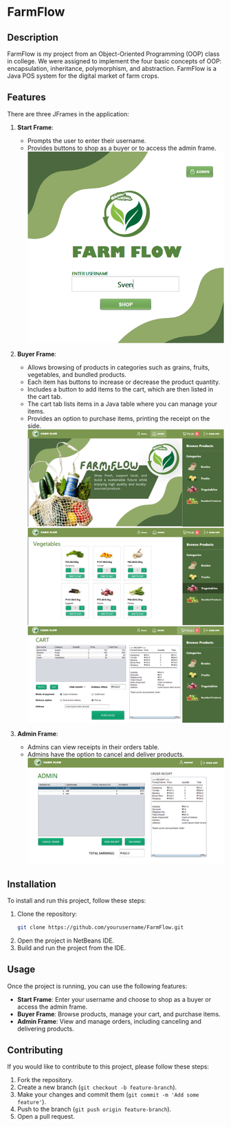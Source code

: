 # FarmFlow
## Description
FarmFlow is my project from an Object-Oriented Programming (OOP) class in college. We were assigned to implement the four basic concepts of OOP: encapsulation, inheritance, polymorphism, and abstraction. FarmFlow is a Java POS system for the digital market of farm crops.

## Features
There are three JFrames in the application:

1. **Start Frame**: 
    - Prompts the user to enter their username.
    - Provides buttons to shop as a buyer or to access the admin frame.
![start](images/start.png)

2. **Buyer Frame**:
    - Allows browsing of products in categories such as grains, fruits, vegetables, and bundled products.
    - Each item has buttons to increase or decrease the product quantity.
    - Includes a button to add items to the cart, which are then listed in the cart tab.
    - The cart tab lists items in a Java table where you can manage your items.
    - Provides an option to purchase items, printing the receipt on the side.
![home](images/home.png)
![products](images/browse.png)
![cart](images/cart.png)

3. **Admin Frame**:
    - Admins can view receipts in their orders table.
    - Admins have the option to cancel and deliver products.
![admin](images/admin.png)

## Installation
To install and run this project, follow these steps:

1. Clone the repository:
    ```sh
    git clone https://github.com/yourusername/FarmFlow.git
    ```
2. Open the project in NetBeans IDE.
3. Build and run the project from the IDE.

## Usage
Once the project is running, you can use the following features:

- **Start Frame**: Enter your username and choose to shop as a buyer or access the admin frame.
- **Buyer Frame**: Browse products, manage your cart, and purchase items.
- **Admin Frame**: View and manage orders, including canceling and delivering products.

## Contributing
If you would like to contribute to this project, please follow these steps:

1. Fork the repository.
2. Create a new branch (`git checkout -b feature-branch`).
3. Make your changes and commit them (`git commit -m 'Add some feature'`).
4. Push to the branch (`git push origin feature-branch`).
5. Open a pull request.
